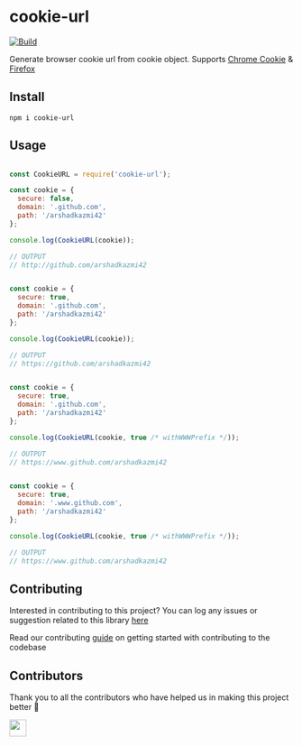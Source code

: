 # cookie-url

[![Build](https://img.shields.io/travis/com/arshadkazmi42/cookie-url.svg)](https://travis-ci.com/arshadkazmi42/cookie-url/)

Generate browser cookie url from cookie object. Supports [Chrome Cookie](https://developer.chrome.com/extensions/cookies#type-Cookie) & [Firefox](https://developer.mozilla.org/en-US/docs/Mozilla/Add-ons/WebExtensions/API/cookies/Cookie#Type)

## Install

```
npm i cookie-url
```

## Usage

```javascript

const CookieURL = require('cookie-url');

const cookie = {
  secure: false,
  domain: '.github.com',
  path: '/arshadkazmi42'
};

console.log(CookieURL(cookie));

// OUTPUT
// http://github.com/arshadkazmi42


const cookie = {
  secure: true,
  domain: '.github.com',
  path: '/arshadkazmi42'
};

console.log(CookieURL(cookie));

// OUTPUT
// https://github.com/arshadkazmi42


const cookie = {
  secure: true,
  domain: '.github.com',
  path: '/arshadkazmi42'
};

console.log(CookieURL(cookie, true /* withWWWPrefix */));

// OUTPUT
// https://www.github.com/arshadkazmi42


const cookie = {
  secure: true,
  domain: '.www.github.com',
  path: '/arshadkazmi42'
};

console.log(CookieURL(cookie, true /* withWWWPrefix */));

// OUTPUT
// https://www.github.com/arshadkazmi42

```

## Contributing

Interested in contributing to this project?
You can log any issues or suggestion related to this library [here](https://github.com/arshadkazmi42/cookie-url/issues/new)

Read our contributing [guide](CONTRIBUTING.md) on getting started with contributing to the codebase

## Contributors

Thank you to all the contributors who have helped us in making this project better :raised_hands:

<a href="https://github.com/arshadkazmi42"><img src="https://github.com/arshadkazmi42.png" width="30" /></a>
